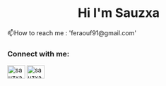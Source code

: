 <h1 align="center">Hi I'm Sauzxa</h1>
<p>📫How to reach me : 'feraouf91@gmail.com'</p>

<h3 align="left">Connect with me: </h3>
<p align="left">
<a href="https://instagram.com/sauzxa" target="blank"><img align="center" src="https://raw.githubusercontent.com/rahuldkjain/github-profile-readme-generator/master/src/images/icons/Social/instagram.svg" alt="sauzxa" height="30" width="40" /></a>
<a href="https://discord.gg/sauzxa" target="blank"><img align="center" src="https://raw.githubusercontent.com/rahuldkjain/github-profile-readme-generator/master/src/images/icons/Social/discord.svg" alt="sauzxa" height="30" width="40" /></a>
</p>

